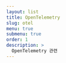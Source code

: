 ```yaml
---
layout: list
title: OpenTelemetry
slug: otel
menu: true
submenu: true
order: 1
description: >
  OpenTelemetry 관련
---
```

